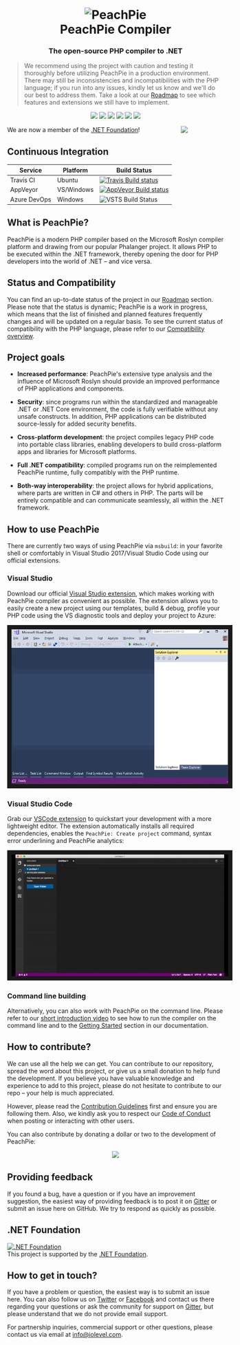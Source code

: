 <h1 align="center">
  <br>
  <img src="https://www.peachpie.io/wp-content/uploads/2017/10/full-orange-400x100.png" width="400" alt="PeachPie"/>
  <br>
  PeachPie Compiler
  <br>
</h1>

<h3 align="center">The open-source PHP compiler to .NET</h3>

> We recommend using the project with caution and testing it thoroughly before utilizing PeachPie in a production environment. There may still be inconsistencies and incompatibilities with the PHP language; if you run into any issues, kindly let us know and we'll do our best to address them. Take a look at our [Roadmap](https://docs.peachpie.io/roadmap/) to see which features and extensions we still have to implement.

<p align="center">
<a href="http://www.nuget.org/profiles/peachpie"><img src="https://img.shields.io/nuget/v/Peachpie.App.svg?style=flat"></a>
<a href="https://docs.peachpie.io"><img src="https://img.shields.io/badge/docs-peachpie.io-green.svg"></a>  
<a href="https://gitter.im/iolevel/peachpie"><img src="https://badges.gitter.im/iolevel/peachpie.svg"></a>
<a href="http://www.peachpie.io"><img src="https://img.shields.io/badge/Web-peachpie.io-orange.svg"></a>
<a href="https://twitter.com/pchpcompiler"><img src="https://img.shields.io/badge/Twitter-%40pchpcompiler-blue.svg"></a>
<a href="https://www.paypal.com/cgi-bin/webscr?cmd=_s-xclick&hosted_button_id=BY2V98VY57K2E" target="_blank"><img src="https://img.shields.io/badge/$-donate-ff69b4.svg?maxAge=2592000&amp;style=flat"></a>
</p>

[<img align="right" src="https://github.com/peachpiecompiler/peachpie/blob/master/docs/logos/dotnet-foundation-logo.png" width="100" />](https://www.dotnetfoundation.org/)
We are now a member of the [.NET Foundation](https://www.dotnetfoundation.org/about)!

## Continuous Integration

| Service  | Platform  | Build Status  |
|---|---|---|
| Travis CI | Ubuntu  | [![Travis Build status](https://api.travis-ci.org/peachpiecompiler/peachpie.svg?branch=master)](https://travis-ci.org/peachpiecompiler/peachpie)  |
| AppVeyor  | VS/Windows  | [![AppVeyor Build status](https://ci.appveyor.com/api/projects/status/1ym8cd838l0od9oa?svg=true)](https://ci.appveyor.com/project/dotnetfoundation/peachpie) |
| Azure DevOps | Windows | ![VSTS Build Status](https://iolevel.visualstudio.com/_apis/public/build/definitions/bd7dcca1-8515-44f8-81d0-bb2acc03d949/1/badge)|

## What is PeachPie?
PeachPie is a modern PHP compiler based on the Microsoft Roslyn compiler platform and drawing from our popular Phalanger project. It allows PHP to be executed within the .NET framework, thereby opening the door for PHP developers into the world of .NET – and vice versa.

## Status and Compatibility
You can find an up-to-date status of the project in our [Roadmap](https://docs.peachpie.io/roadmap/) section. Please note that the status is dynamic; PeachPie is a work in progress, which means that the list of finished and planned features frequently changes and will be updated on a regular basis. To see the current status of compatibility with the PHP language, please refer to our [Compatibility overview](https://docs.peachpie.io/php/Compatibility/). 

## Project goals
- **Increased performance**: PeachPie's extensive type analysis and the influence of Microsoft Roslyn should provide an improved performance of PHP applications and components. 

- **Security**: since programs run within the standardized and manageable .NET or .NET Core environment, the code is fully verifiable without any unsafe constructs. In addition, PHP applications can be distributed source-lessly for added security benefits. 

- **Cross-platform development**: the project compiles legacy PHP code into portable class libraries, enabling developers to build cross-platform apps and libraries for Microsoft platforms.  

- **Full .NET compatibility**: compiled programs run on the reimplemented PeachPie runtime, fully compatibly with the PHP runtime.

- **Both-way interoperability**: the project allows for hybrid applications, where parts are written in C# and others in PHP. The parts will be entirely compatible and can communicate seamlessly, all within the .NET framework.  


## How to use PeachPie
There are currently two ways of using PeachPie via `msbuild`: in your favorite shell or comfortably in Visual Studio 2017/Visual Studio Code using our official extensions. 

### Visual Studio
Download our official [Visual Studio extension](https://marketplace.visualstudio.com/items?itemName=iolevel.peachpie-vs), which makes working with PeachPie compiler as convenient as possible. The extension allows you to easily create a new project using our templates, build & debug, profile your PHP code using the VS diagnostic tools and deploy your project to Azure:

<p align="center">
<a href="https://marketplace.visualstudio.com/items?itemName=iolevel.peachpie-vs" target="_blank"><img src="https://github.com/iolevel/peachpie-vs/blob/master/imgs/peachpie-new-project.gif?raw=true" 
alt="Peachpie Extension" border="10" /></a> 
</p>

### Visual Studio Code 
Grab our [VSCode extension](https://marketplace.visualstudio.com/items?itemName=iolevel.peachpie-vscode) to quickstart your development with a more lightweight editor. The extension automatically installs all required dependencies, enables the `PeachPie: Create project` command, syntax error underlining and PeachPie analytics:

<p align="center">
<a href="https://marketplace.visualstudio.com/items?itemName=iolevel.peachpie-vscode" target="_blank"><img src="https://raw.githubusercontent.com/iolevel/peachpie-vscode/master/src/Peachpie.VSCode/images/tEDLQt.gif" 
alt="Peachpie Extension" border="10" /></a> 
</p>

### Command line building
Alternatively, you can also work with PeachPie on the command line. Please refer to our [short introduction video](https://www.youtube.com/watch?v=GVWVInYiYLY) to see how to run the compiler on the command line and to the [Getting Started](https://docs.peachpie.io/get-started/) section in our documentation. 

## How to contribute?
We can use all the help we can get. You can contribute to our repository, spread the word about this project, or give us a small donation to help fund the development. If you believe you have valuable knowledge and experience to add to this project, please do not hesitate to contribute to our repo – your help is much appreciated. 

However, please read the [Contribution Guidelines](https://github.com/peachpiecompiler/peachpie/blob/master/CONTRIBUTING.md) first and ensure you are following them. Also, we kindly ask you to respect our [Code of Conduct](https://github.com/peachpiecompiler/peachpie/blob/master/CODE_OF_CONDUCT.md) when posting or interacting with other users. 

You can also contribute by donating a dollar or two to the development of PeachPie:
<p align="center"> <a href="https://www.paypal.com/cgi-bin/webscr?cmd=_s-xclick&hosted_button_id=BY2V98VY57K2E" target="_blank"><img src="https://www.paypalobjects.com/en_US/i/btn/btn_donateCC_LG.gif"/></a> </p>  

## Providing feedback
If you found a bug, have a question or if you have an improvement suggestion, the easiest way of providing feedback is to post it on [Gitter](https://gitter.im/iolevel/peachpie) or submit an issue here on GitHub. We try to respond as quickly as possible.


## .NET Foundation
<a href="https://dotnetfoundation.org"><img src="https://github.com/peachpiecompiler/peachpie/blob/master/docs/logos/dotnet-foundation-logo.png" width="150" alt=".NET Foundation"></a>
  <br>
This project is supported by the [.NET Foundation](http://www.dotnetfoundation.org).


## How to get in touch?
If you have a problem or question, the easiest way is to submit an issue here. You can also follow us on [Twitter](https://twitter.com/pchpcompiler) or [Facebook](https://www.facebook.com/pchpcompiler/) and contact us there regarding your questions or ask the community for support on [Gitter](https://gitter.im/iolevel/peachpie), but please understand that we do not provide email support.

For partnership inquiries, commercial support or other questions, please contact us via email at info@iolevel.com.
